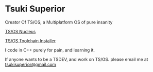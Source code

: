 # Tsuki Superior

Creator Of TS/OS, a Multiplatform OS of pure insanity

[TS/OS Nucleus](https://github.com/tsuki-superior/tsos-nucleus)

[TS/OS Toolchain Installer](https://github.com/tsuki-superior/tsos-toolchain)

I code in C++ purely for pain, and learning it.

If anyone wants to be a TSDEV, and work on TS/OS. please email me at tsukisuperior@gmail.com
